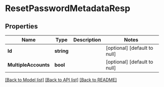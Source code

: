 # ResetPasswordMetadataResp

## Properties
Name | Type | Description | Notes
------------ | ------------- | ------------- | -------------
**Id** | **string** |  | [optional] [default to null]
**MultipleAccounts** | **bool** |  | [optional] [default to null]

[[Back to Model list]](../README.md#documentation-for-models) [[Back to API list]](../README.md#documentation-for-api-endpoints) [[Back to README]](../README.md)


